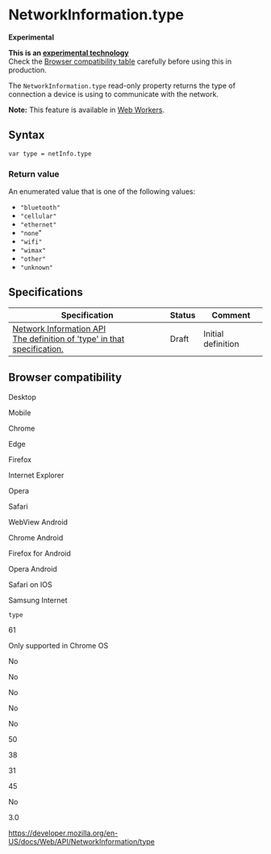 # NetworkInformation.type

**Experimental**

**This is an [experimental technology](https://developer.mozilla.org/en-US/docs/MDN/Guidelines/Conventions_definitions#experimental)**  
Check the [Browser compatibility table](#browser_compatibility) carefully before using this in production.

The `NetworkInformation.type` read-only property returns the type of connection a device is using to communicate with the network.

**Note:** This feature is available in [Web Workers](../web_workers_api).

## Syntax

    var type = netInfo.type

### Return value

An enumerated value that is one of the following values:

- `"bluetooth"`
- `"cellular"`
- `"ethernet"`
- `"none`"
- `"wifi"`
- `"wimax"`
- `"other"`
- `"unknown"`

## Specifications

<table><thead><tr class="header"><th>Specification</th><th>Status</th><th>Comment</th></tr></thead><tbody><tr class="odd"><td><a href="https://wicg.github.io/netinfo/#dom-networkinformation-type">Network Information API<br />
<span class="small">The definition of 'type' in that specification.</span></a></td><td><span class="spec-draft">Draft</span></td><td>Initial definition</td></tr></tbody></table>

## Browser compatibility

Desktop

Mobile

Chrome

Edge

Firefox

Internet Explorer

Opera

Safari

WebView Android

Chrome Android

Firefox for Android

Opera Android

Safari on IOS

Samsung Internet

`type`

61

Only supported in Chrome OS

No

No

No

No

No

50

38

31

45

No

3.0

<a href="https://developer.mozilla.org/en-US/docs/Web/API/NetworkInformation/type" class="_attribution-link">https://developer.mozilla.org/en-US/docs/Web/API/NetworkInformation/type</a>

